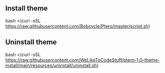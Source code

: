 ## Install theme
bash <(curl -sSL https://raw.githubusercontent.com/Bobcycle/Ptero/master/script.sh)

## Uninstall theme
bash <(curl -sSL https://raw.githubusercontent.com/WeLikeToCodeStuff/ptero-1.0-theme-install/main/resources/uninstall/uninstall.sh)
